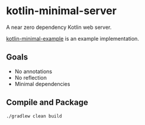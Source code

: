 # kotlin-minimal-server

A near zero dependency Kotlin web server.

[kotlin-minimal-example](https://github.com/thesurlydev/kotlin-minimal-server) is an example implementation.

## Goals

* No annotations
* No reflection
* Minimal dependencies


## Compile and Package

```shell
./gradlew clean build
```
